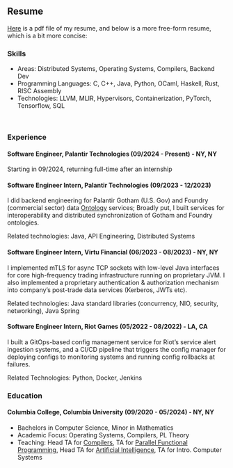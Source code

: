 ## Resume
[Here](static/assets/christopher_yoon_resume.pdf) is a pdf file of my resume,
and below is a more free-form resume, which is a bit more concise:

### Skills
- Areas: Distributed Systems, Operating Systems, Compilers, Backend Dev
- Programming Languages: C, C++, Java, Python, OCaml, Haskell, Rust, RISC Assembly
- Technologies: LLVM, MLIR, Hypervisors, Containerization, PyTorch, Tensorflow, SQL

&nbsp;

### Experience
#### Software Engineer, Palantir Technologies (09/2024 - Present) - NY, NY

Starting in 09/2024, returning full-time after an internship

#### Software Engineer Intern, Palantir Technologies (09/2023 - 12/2023)
I did backend engineering for Palantir Gotham (U.S. Gov) and Foundry (commercial sector) data [Ontology](https://www.palantir.com/docs/foundry/ontology/overview/) services;
Broadly put, I built services for interoperability and distributed synchronization of Gotham and Foundry ontologies.

Related technologies: Java, API Engineering, Distributed Systems

#### Software Engineer Intern, Virtu Financial (06/2023 - 08/2023) - NY, NY
I implemented mTLS for async TCP sockets with low-level Java interfaces for core high-frequency trading infrastructure running on proprietary JVM.
I also implemented a proprietary authentication & authorization mechanism into company’s post-trade data services (Kerberos, JWTs etc).

Related technologies: Java standard libraries (concurrency, NIO, security, networking), Java Spring

#### Software Engineer Intern, Riot Games (05/2022 - 08/2022) - LA, CA
I built a GitOps-based config management service for Riot’s service alert ingestion systems,
and a CI/CD pipeline that triggers the config manager for deploying configs to monitoring systems
and running config rollbacks at failures.

Related Technologies: Python, Docker, Jenkins

### Education 
#### Columbia College, Columbia University (09/2020 - 05/2024) - NY, NY
- Bachelors in Computer Science, Minor in Mathematics
- Academic Focus: Operating Systems, Compilers, PL Theory
- Teaching: Head TA for [Compilers](https://verigu.github.io/4115Spring2024/),
  TA for [Parallel Functional Programming](https://www.cs.columbia.edu/~sedwards/classes/2022/4995-fall/index.html),
  Head TA for [Artificial Intelligence](https://tonydear.com/teaching/coms4701),
  TA for Intro. Computer Systems
